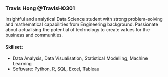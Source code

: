### Travis Hong @TravisH0301
Insightful and analytical Data Science student with strong problem-solving and mathematical capabilities from Engineering background. Passionate about actualising the potential of technology to create values for the business and communities.

#### Skillset:
- Data Analysis, Data Visualisation, Statistical Modelling, Machine Learning
- Software: Python, R, SQL, Excel, Tableau
